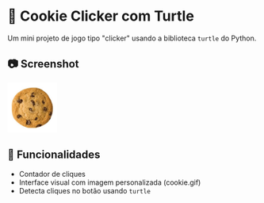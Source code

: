 # 🐢 Cookie Clicker com Turtle

Um mini projeto de jogo tipo "clicker" usando a biblioteca `turtle` do Python.

## 📷 Screenshot
<img src="cookie.gif" width="100px">

## 🧠 Funcionalidades
- Contador de cliques
- Interface visual com imagem personalizada (cookie.gif)
- Detecta cliques no botão usando `turtle`

